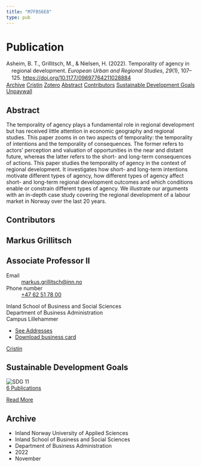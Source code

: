 ```yaml
---
title: "M7FBS6E8"
type: pub
---
```

<h1>Publication</h1>
<article id="csl-bib-container-M7FBS6E8" class="csl-bib-container">
  <div class="csl-bib-body" style="line-height: 1.35; padding-left: 1em; text-indent:-1em;">
  <div class="csl-entry">Asheim, B. T., Grillitsch, M., &amp; Nielsen, H. (2022). Temporality of agency in regional development. <i>European Urban and Regional Studies</i>, <i>29</i>(1), 107&#x2013;125. <a href="https://doi.org/10.1177/09697764211028884">https://doi.org/10.1177/09697764211028884</a></div>
</div>
  <div class="csl-bib-buttons">
    <a href="#taxonomy-article-M7FBS6E8" class="csl-bib-button">Archive</a>
    <a href="https://app.cristin.no/results/show.jsf?id=2073792" alt="Cristin URL" class="csl-bib-button">Cristin</a>
    <a href="http://zotero.org/groups/5402882/items/M7FBS6E8" alt="Zotero URL" class="csl-bib-button">Zotero</a>
    <a href="#abstract-article-M7FBS6E8" class="csl-bib-button">Abstract</a>
    <a href="#contributors-article-M7FBS6E8" class="csl-bib-button">Contributors</a>
    <a href="#sdg-article-M7FBS6E8" class="csl-bib-button">Sustainable Development Goals</a>
    <a href="https://journals.sagepub.com/doi/pdf/10.1177/09697764211028884" class="csl-bib-button">Unpaywall</a>
  </div>
  <div id="csl-bib-meta-container-M7FBS6E8"></div>
</article>
<div id="csl-bib-meta-M7FBS6E8" class="csl-bib-meta">
  <article id="abstract-article-M7FBS6E8" class="abstract-article">
    <h1>Abstract</h1>
    The temporality of agency plays a fundamental role in regional development but has received little attention in economic geography and regional studies. This paper zooms in on two aspects of temporality: the temporality of intentions and the temporality of consequences. The former refers to actors’ perception and valuation of opportunities in the near and distant future, whereas the latter refers to the short- and long-term consequences of actions. This paper studies the temporality of agency in the context of regional development. It investigates how short- and long-term intentions motivate different types of agency, how different types of agency affect short- and long-term regional development outcomes and which conditions enable or constrain different types of agency. We illustrate our arguments with an in-depth case study covering the regional development of a labour market in Norway over the last 20 years.
  </article>
  <article id="contributors-article-M7FBS6E8" class="contributors-article">
    <h1>Contributors</h1>
    <div class="personas"> <div class="vrtx-hinn-person-card"> <div class="photo"> <i class="lar la-user-circle missing-person"></i> </div> <div class="info"> <hgroup><h1>Markus Grillitsch</h1> <h2>Associate Professor II</h2> </hgroup><dl> <dt>Email</dt> <dd> <a href="mailto:markus.grillitsch@inn.no">markus.grillitsch@inn.no</a> </dd> <dt>Phone number</dt> <dd><a href="tel:+4762517800"> +47 62 51 78 00 </a></dd> </dl> <p> Inland School of Business and Social Sciences<br> Department of Business Administration<br> Campus Lillehammer </p> <ul class="vrtx-hinn-links"> <li><a href="https://www.inn.no/english/find-an-employee/markus-grillitsch.html#vrtx-hinn-addresses">See Addresses</a></li> <li><a href="https://www.inn.no/english/find-an-employee/markus-grillitsch.html?vrtx=vcf">Download business card</a></li> </ul> </div> </div> <a href="https://app.cristin.no/persons/show.jsf?id=1318006" alt="Cristin URL" class="personas-cristin">Cristin</a> </div>
  </article>
  <article id="sdg-article-M7FBS6E8" class="sdg-article">
    <h1>Sustainable Development Goals</h1>
    <div class="sdg-container"><div id="sdg11" class="sdg"> <img src="{{< params subfolder >}}images/sdg/sdg11_en.png" class="image" alt="SDG 11"> <div class="sdg-overlay"> <a href="{{< params subfolder >}}en/archive/?sdg=11#archive" class="sdg-publication-count"><span>6</span> Publications</a> <p><a href="https://sdgs.un.org/goals/goal11" class="sdg-read-more">Read More</a></p> </div> </div></div>
  </article>
  <article id="taxonomy-article-M7FBS6E8" class="taxonomy-article">
    <h1>Archive</h1>
    <ul>
      <li>Inland Norway University of Applied Sciences</li>
      <li>Inland School of Business and Social Sciences</li>
      <li>Department of Business Administration</li>
      <li>2022</li>
      <li>November</li>
    </ul>
  </article>
</div>
